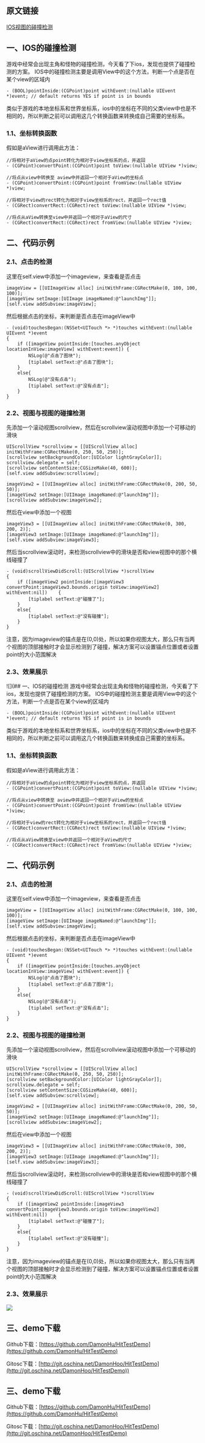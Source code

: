 ## 原文链接

[IOS视图的碰撞检测](http://www.hudongdong.com/ios/518.html)

## 一、IOS的碰撞检测
游戏中经常会出现主角和怪物的碰撞检测，今天看了下ios，发现也提供了碰撞检测的方案。
IOS中的碰撞检测主要是调用View中的这个方法，判断一个点是否在某个view的区域内

```
- (BOOL)pointInside:(CGPoint)point withEvent:(nullable UIEvent *)event; // default returns YES if point is in bounds
```
类似于游戏的本地坐标系和世界坐标系，ios中的坐标在不同的父类view中也是不相同的，所以判断之前可以调用这几个转换函数来转换成自己需要的坐标系。

<!--more-->

### 1.1、坐标转换函数
假如是aView进行调用此方法：

```
//将相对于aView的点point转化为相对于view坐标系的点，并返回
- (CGPoint)convertPoint:(CGPoint)point toView:(nullable UIView *)view;

//将点从view中转换至 aview中并返回一个相对于aView的坐标点
- (CGPoint)convertPoint:(CGPoint)point fromView:(nullable UIView *)view;

//将相对于view的rect转化为相对于view坐标系的rect，并返回一个rect值
- (CGRect)convertRect:(CGRect)rect toView:(nullable UIView *)view;

//将点从aView转换至view中并返回一个相对于aView的尺寸
- (CGRect)convertRect:(CGRect)rect fromView:(nullable UIView *)view;
```

## 二、代码示例

### 2.1、点击的检测

这里在self.view中添加一个imageview，来查看是否点击

```
imageView = [[UIImageView alloc] initWithFrame:CGRectMake(0, 100, 100, 100)];
[imageView setImage:[UIImage imageNamed:@"launchImg"]];
[self.view addSubview:imageView];
```

然后根据点击的坐标，来判断是否点击在imageView中

```
- (void)touchesBegan:(NSSet<UITouch *> *)touches withEvent:(nullable UIEvent *)event
{    
    if ([imageView pointInside:[touches.anyObject locationInView:imageView] withEvent:event]) {
        NSLog(@"点击了图块");
        [tiplabel setText:@"点击了图块"];
    }
    else{
        NSLog(@"没有点击");
        [tiplabel setText:@"没有点击"];
    }
}
```
### 2.2、视图与视图的碰撞检测

先添加一个滚动视图scrollview，然后在scrollview滚动视图中添加一个可移动的滑块

```
UIScrollView *scrollview = [[UIScrollView alloc] initWithFrame:CGRectMake(0, 250, 50, 250)];
[scrollview setBackgroundColor:[UIColor lightGrayColor]];
scrollview.delegate = self;
[scrollview setContentSize:CGSizeMake(40, 600)];
[self.view addSubview:scrollview];
    
imageView2 = [[UIImageView alloc] initWithFrame:CGRectMake(0, 200, 50, 50)];
[imageView2 setImage:[UIImage imageNamed:@"launchImg"]];
[scrollview addSubview:imageView2];
```

然后在view中添加一个视图

```
imageView3 = [[UIImageView alloc] initWithFrame:CGRectMake(0, 300, 200, 2)];
[imageView3 setImage:[UIImage imageNamed:@"launchImg"]];
[self.view addSubview:imageView3];
```
然后当scrollview滚动时，来检测scrollview中的滑块是否和view视图中的那个横线碰撞了

```
- (void)scrollViewDidScroll:(UIScrollView *)scrollView
{
    if ([imageView2 pointInside:[imageView3 convertPoint:imageView3.bounds.origin toView:imageView2] withEvent:nil]) 	{
        [tiplabel setText:@"碰撞了"];
    }
    else{
        [tiplabel setText:@"没有碰撞"];
    }
}
```
注意，因为imageview的锚点是在(0,0)处，所以如果你视图太大，那么只有当两个视图的顶部接触时才会显示检测到了碰撞，解决方案可以设置锚点位置或者设置point的大小范围解决

### 2.3、效果展示

![](## 一、IOS的碰撞检测
游戏中经常会出现主角和怪物的碰撞检测，今天看了下ios，发现也提供了碰撞检测的方案。
IOS中的碰撞检测主要是调用View中的这个方法，判断一个点是否在某个view的区域内

```
- (BOOL)pointInside:(CGPoint)point withEvent:(nullable UIEvent *)event; // default returns YES if point is in bounds
```
类似于游戏的本地坐标系和世界坐标系，ios中的坐标在不同的父类view中也是不相同的，所以判断之前可以调用这几个转换函数来转换成自己需要的坐标系。

<!--more-->

### 1.1、坐标转换函数
假如是aView进行调用此方法：

```
//将相对于aView的点point转化为相对于view坐标系的点，并返回
- (CGPoint)convertPoint:(CGPoint)point toView:(nullable UIView *)view;

//将点从view中转换至 aview中并返回一个相对于aView的坐标点
- (CGPoint)convertPoint:(CGPoint)point fromView:(nullable UIView *)view;

//将相对于view的rect转化为相对于view坐标系的rect，并返回一个rect值
- (CGRect)convertRect:(CGRect)rect toView:(nullable UIView *)view;

//将点从aView转换至view中并返回一个相对于aView的尺寸
- (CGRect)convertRect:(CGRect)rect fromView:(nullable UIView *)view;
```

## 二、代码示例

### 2.1、点击的检测

这里在self.view中添加一个imageview，来查看是否点击

```
imageView = [[UIImageView alloc] initWithFrame:CGRectMake(0, 100, 100, 100)];
[imageView setImage:[UIImage imageNamed:@"launchImg"]];
[self.view addSubview:imageView];
```

然后根据点击的坐标，来判断是否点击在imageView中

```
- (void)touchesBegan:(NSSet<UITouch *> *)touches withEvent:(nullable UIEvent *)event
{    
    if ([imageView pointInside:[touches.anyObject locationInView:imageView] withEvent:event]) {
        NSLog(@"点击了图块");
        [tiplabel setText:@"点击了图块"];
    }
    else{
        NSLog(@"没有点击");
        [tiplabel setText:@"没有点击"];
    }
}
```
### 2.2、视图与视图的碰撞检测

先添加一个滚动视图scrollview，然后在scrollview滚动视图中添加一个可移动的滑块

```
UIScrollView *scrollview = [[UIScrollView alloc] initWithFrame:CGRectMake(0, 250, 50, 250)];
[scrollview setBackgroundColor:[UIColor lightGrayColor]];
scrollview.delegate = self;
[scrollview setContentSize:CGSizeMake(40, 600)];
[self.view addSubview:scrollview];
    
imageView2 = [[UIImageView alloc] initWithFrame:CGRectMake(0, 200, 50, 50)];
[imageView2 setImage:[UIImage imageNamed:@"launchImg"]];
[scrollview addSubview:imageView2];
```

然后在view中添加一个视图

```
imageView3 = [[UIImageView alloc] initWithFrame:CGRectMake(0, 300, 200, 2)];
[imageView3 setImage:[UIImage imageNamed:@"launchImg"]];
[self.view addSubview:imageView3];
```
然后当scrollview滚动时，来检测scrollview中的滑块是否和view视图中的那个横线碰撞了

```
- (void)scrollViewDidScroll:(UIScrollView *)scrollView
{
    if ([imageView2 pointInside:[imageView3 convertPoint:imageView3.bounds.origin toView:imageView2] withEvent:nil]) 	{
        [tiplabel setText:@"碰撞了"];
    }
    else{
        [tiplabel setText:@"没有碰撞"];
    }
}
```
注意，因为imageview的锚点是在(0,0)处，所以如果你视图太大，那么只有当两个视图的顶部接触时才会显示检测到了碰撞，解决方案可以设置锚点位置或者设置point的大小范围解决

### 2.3、效果展示

![](http://cdn.hudongdong.com/2017-3-21-09-30.gif)

## 三、demo下载
Github下载：[https://github.com/DamonHu/HitTestDemo](https://github.com/DamonHu/HitTestDemo)

Gitosc下载：[http://git.oschina.net/DamonHoo/HitTestDemo](http://git.oschina.net/DamonHoo/HitTestDemo))

## 三、demo下载
Github下载：[https://github.com/DamonHu/HitTestDemo](https://github.com/DamonHu/HitTestDemo)

Gitosc下载：[http://git.oschina.net/DamonHoo/HitTestDemo](http://git.oschina.net/DamonHoo/HitTestDemo)

